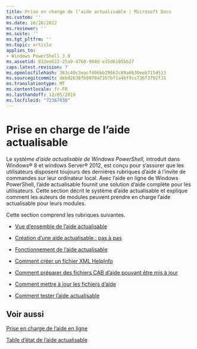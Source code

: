 ```yaml
---
title: Prise en charge de l’aide actualisable | Microsoft Docs
ms.custom: ''
ms.date: 10/28/2012
ms.reviewer: ''
ms.suite: ''
ms.tgt_pltfrm: ''
ms.topic: article
applies_to:
- Windows PowerShell 3.0
ms.assetid: 832ea622-25a9-4760-904d-e15d6105bb27
caps.latest.revision: 7
ms.openlocfilehash: 363c40c3eacf406bb29662c89a6b30eeb715d513
ms.sourcegitcommit: debd2b38fb8070a7357bf1a4bf9cc736f3702f31
ms.translationtype: MT
ms.contentlocale: fr-FR
ms.lasthandoff: 12/05/2019
ms.locfileid: "72367038"
---
```

# <a name="supporting-updatable-help"></a>Prise en charge de l’aide actualisable

Le *système d’aide actualisable de Windows PowerShell*, introduit dans Windows® 8 et windows Server® 2012, est conçu pour s’assurer que les utilisateurs disposent toujours des dernières rubriques d’aide à l’invite de commandes sur leur ordinateur local. Avec l’aide en ligne de Windows PowerShell, l’aide actualisable fournit une solution d’aide complète pour les utilisateurs. Cette section décrit le système d’aide actualisable et explique comment les auteurs de modules peuvent prendre en charge l’aide actualisable pour leurs modules.

Cette section comprend les rubriques suivantes.

- [Vue d’ensemble de l’aide actualisable](./updatable-help-overview.md)

- [Création d’une aide actualisable : pas à pas](./updatable-help-authoring-step-by-step.md)

- [Fonctionnement de l’aide actualisable](./how-updatable-help-works.md)

- [Comment créer un fichier XML HelpInfo](./how-to-create-a-helpinfo-xml-file.md)

- [Comment préparer des fichiers CAB d’aide pouvant être mis à jour](./how-to-prepare-updatable-help-cab-files.md)

- [Comment mettre à jour les fichiers d’aide](./how-to-update-help-files.md)

- [Comment tester l’aide actualisable](./how-to-test-updatable-help.md)

## <a name="see-also"></a>Voir aussi

[Prise en charge de l’aide en ligne](./supporting-online-help.md)

[Table d’état de l’aide actualisable](https://www.microsoft.com/en-us/itpro/windows)